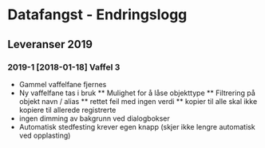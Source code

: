 # Datafangst - Endringslogg
## Leveranser 2019

### 2019-1 [2018-01-18] Vaffel 3
* Gammel vaffelfane fjernes
* Ny vaffelfane tas i bruk
** Mulighet for å låse objekttype
** Filtrering på objekt navn / alias
** rettet feil med ingen verdi
** kopier til alle skal ikke kopiere til allerede registrerte
* ingen dimming av bakgrunn ved dialogbokser
* Automatisk stedfesting krever egen knapp (skjer ikke lengre automatisk ved opplasting)
